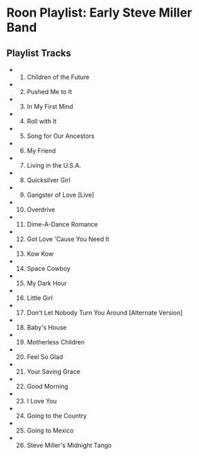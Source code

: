 # Roon Playlist: Early Steve Miller Band

## Playlist Tracks


- 1. Children of the Future
- 2. Pushed Me to It
- 3. In My First Mind
- 4. Roll with It
- 5. Song for Our Ancestors
- 6. My Friend
- 7. Living in the U.S.A.
- 8. Quicksilver Girl
- 9. Gangster of Love [Live]
- 10. Overdrive
- 11. Dime-A-Dance Romance
- 12. Got Love 'Cause You Need It
- 13. Kow Kow
- 14. Space Cowboy
- 15. My Dark Hour
- 16. Little Girl
- 17. Don't Let Nobody Turn You Around [Alternate Version]
- 18. Baby's House
- 19. Motherless Children
- 20. Feel So Glad
- 21. Your Saving Grace
- 22. Good Morning
- 23. I Love You
- 24. Going to the Country
- 25. Going to Mexico
- 26. Steve Miller's Midnight Tango

